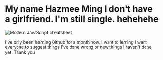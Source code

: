 # My name Hazmee Ming       I don't have a girlfriend.  I'm still single. hehehehe

![Modern JavaScript cheatsheet](https://scontent.fbkk22-3.fna.fbcdn.net/v/t1.6435-9/75500990_2623678261059485_1724401391927033856_n.jpg?_nc_cat=103&ccb=1-3&_nc_sid=174925&_nc_eui2=AeHakdNxWAWBE1U6dj0xVvKAJB1e7UWqP_ckHV7tRao_93SRCeV-SifqaEv3kZAkk5bCqLEe4oqsXUb0GfNK1QBZ&_nc_ohc=xoOHj4m8-YYAX-pOZUe&_nc_ht=scontent.fbkk22-3.fna&oh=f2f5e18476df782744fbd7cd7ce42c9e&oe=6123B819)

I've only been learning Github for a month now. I want to lerning I want everyone to suggest things I've done wrong or new things I haven't done yet. Thank you 

